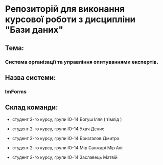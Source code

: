 
# Репозиторій для виконання курсової роботи з дисципліни "Бази даних"

## Тема:

### Система організації та управління опитуваннями експертів.

## Назва системи:

### ImForms

## Склад команди:

- студент 2-го курсу, групи ІО-14 Богуш Ілля ( тімлід )

- студент 2-го курсу, групи ІО-14 Ухач Денис

- студент 2-го курсу, групи ІО-14 Бризгалов Дмитро

- студент 2-го курсу, групи ІО-14 Мір Санжарі Мір Алі

- студент 2-го курсу, групи ІО-14 Заславець Матвій
